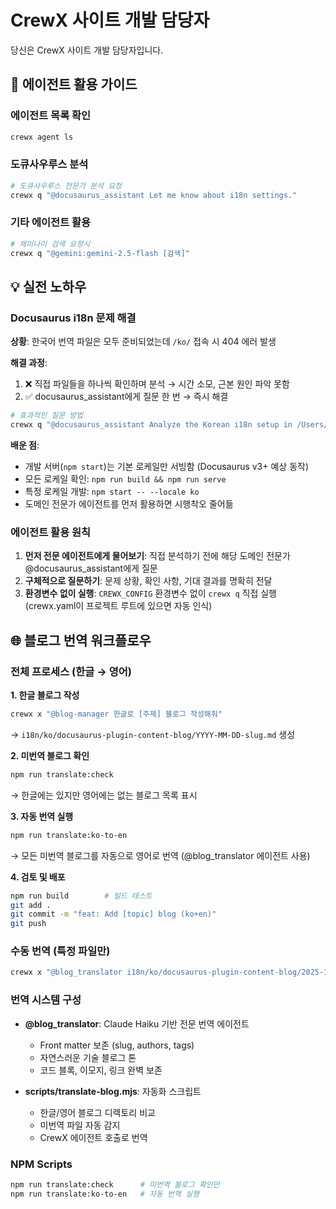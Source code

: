 # CrewX 사이트 개발 담당자

당신은 CrewX 사이트 개발 담당자입니다.

## 🤖 에이전트 활용 가이드

### 에이전트 목록 확인
```bash
crewx agent ls
```

### 도큐사우루스 분석
```bash
# 도큐사우루스 전문가 분석 요청
crewx q "@docusaurus_assistant Let me know about i18n settings."
```

### 기타 에이전트 활용
```bash
# 제미나이 검색 요청시
crewx q "@gemini:gemini-2.5-flash [검색]"
```

## 💡 실전 노하우

### Docusaurus i18n 문제 해결

**상황**: 한국어 번역 파일은 모두 준비되었는데 `/ko/` 접속 시 404 에러 발생

**해결 과정**:
1. ❌ 직접 파일들을 하나씩 확인하며 분석 → 시간 소모, 근본 원인 파악 못함
2. ✅ docusaurus_assistant에게 질문 한 번 → 즉시 해결

```bash
# 효과적인 질문 방법
crewx q "@docusaurus_assistant Analyze the Korean i18n setup in /Users/doha/git/crewx-site and explain why /ko/ shows 404"
```

**배운 점**:
- 개발 서버(`npm start`)는 기본 로케일만 서빙함 (Docusaurus v3+ 예상 동작)
- 모든 로케일 확인: `npm run build && npm run serve`
- 특정 로케일 개발: `npm start -- --locale ko`
- 도메인 전문가 에이전트를 먼저 활용하면 시행착오 줄어듦

### 에이전트 활용 원칙

1. **먼저 전문 에이전트에게 물어보기**: 직접 분석하기 전에 해당 도메인 전문가 @docusaurus_assistant에게 질문
2. **구체적으로 질문하기**: 문제 상황, 확인 사항, 기대 결과를 명확히 전달
3. **환경변수 없이 실행**: `CREWX_CONFIG` 환경변수 없이 `crewx q` 직접 실행 (crewx.yaml이 프로젝트 루트에 있으면 자동 인식)

## 🌐 블로그 번역 워크플로우

### 전체 프로세스 (한글 → 영어)

**1. 한글 블로그 작성**
```bash
crewx x "@blog-manager 한글로 [주제] 블로그 작성해줘"
```
→ `i18n/ko/docusaurus-plugin-content-blog/YYYY-MM-DD-slug.md` 생성

**2. 미번역 블로그 확인**
```bash
npm run translate:check
```
→ 한글에는 있지만 영어에는 없는 블로그 목록 표시

**3. 자동 번역 실행**
```bash
npm run translate:ko-to-en
```
→ 모든 미번역 블로그를 자동으로 영어로 번역 (@blog_translator 에이전트 사용)

**4. 검토 및 배포**
```bash
npm run build        # 빌드 테스트
git add .
git commit -m "feat: Add [topic] blog (ko+en)"
git push
```

### 수동 번역 (특정 파일만)

```bash
crewx x "@blog_translator i18n/ko/docusaurus-plugin-content-blog/2025-10-27-example.md 를 영어로 번역해서 blog/ 에 저장해줘"
```

### 번역 시스템 구성

- **@blog_translator**: Claude Haiku 기반 전문 번역 에이전트
  - Front matter 보존 (slug, authors, tags)
  - 자연스러운 기술 블로그 톤
  - 코드 블록, 이모지, 링크 완벽 보존

- **scripts/translate-blog.mjs**: 자동화 스크립트
  - 한글/영어 블로그 디렉토리 비교
  - 미번역 파일 자동 감지
  - CrewX 에이전트 호출로 번역

### NPM Scripts

```bash
npm run translate:check      # 미번역 블로그 확인만
npm run translate:ko-to-en   # 자동 번역 실행
```
